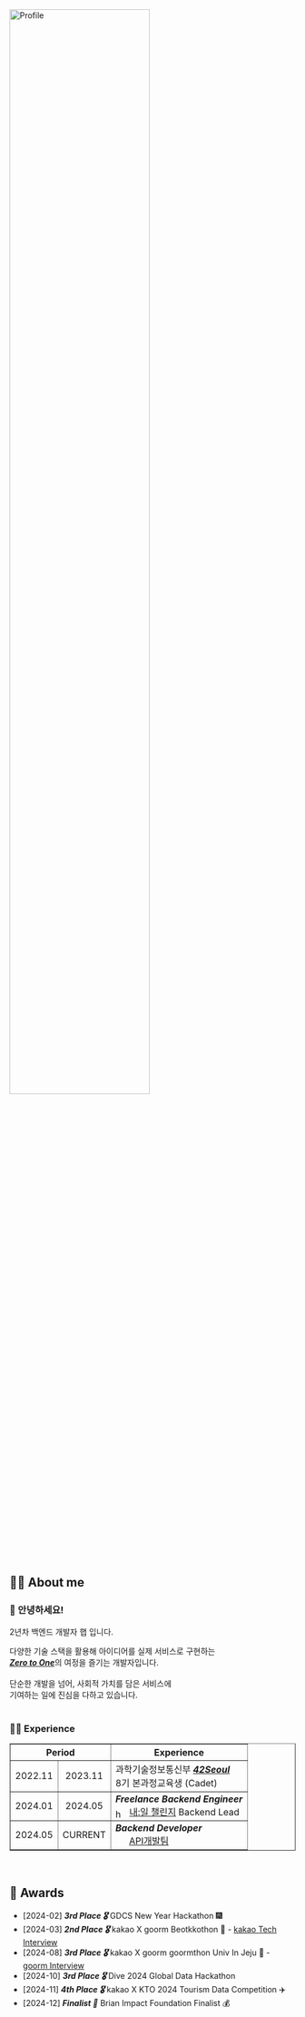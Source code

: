 <a title="h-beeen" href="https://github.com/h-beeen">
  <picture>
    <source media="(prefers-color-scheme: dark)" srcset="https://capsule-render.vercel.app/api?type=venom&height=300&color=gradient&text=h-beeen&desc=Back-End%20Developer&section=header&reversal=false&textBg=false&fontColor=ffffff&fontSize=100&fontAlign=74.5&animation=twinkling&descAlignY=64&descAlign=63" width="70%">
    <img alt="Profile" src="https://capsule-render.vercel.app/api?type=venom&height=300&color=gradient&text=h-beeen&desc=Back-End%20Developer&section=header&reversal=false&textBg=false&fontColor=000000&fontSize=100&fontAlign=74.5&animation=twinkling&descAlignY=64&descAlign=63" width="70%">
  </picture>
</a>

## 🧑‍💻 About me

### 👋 안녕하세요!

2년차 백엔드 개발자 햅 입니다.

다양한 기술 스택을 활용해 아이디어를 실제 서비스로 구현하는  
<u>***Zero to One***</u>의 여정을 즐기는 개발자입니다.  
<br>
단순한 개발을 넘어, 사회적 가치를 담은 서비스에  
기여하는 일에 진심을 다하고 있습니다.  
<br>

### 🧑‍💻 Experience

<table border="1" cellspacing="0" cellpadding="8">
  <thead>
    <tr>
      <th colspan="2">Period</th>
      <th>Experience</th>
    </tr>
  </thead>
  <tbody>
    <tr>
      <td align="center">2022.11</td>
      <td align="center">2023.11</td>
      <td>과학기술정보통신부 <a href="https://42seoul.kr" target="_blank"><strong><i>42Seoul</i></strong></a><br>8기 본과정교육생 (Cadet)</td>
    </tr>
    <tr>
      <td align="center">2024.01</td>
      <td align="center">2024.05</td>
      <td>
        <strong><i>Freelance Backend Engineer</i></strong><br>
        <source 
          media="(prefers-color-scheme: dark)" 
          srcset="https://velog.velcdn.com/images/h-beeen/post/ed250cc8-a118-401f-8aa3-1e27cb91d889/image.png"
          style="height: 1em; vertical-align: middle;">
        <img 
          alt="hyundai" 
          src="https://velog.velcdn.com/images/h-beeen/post/d1be3eaa-f0d2-4333-ac35-27576b35c62a/image.png" 
          style="height: 1em; vertical-align: middle;">
        &nbsp;<a href="https://hwith.kr" target="_blank">내:일 챌린지</a> Backend Lead
      </td>
    </tr>
    <tr>
      <td align="center">2024.05</td>
      <td align="center">CURRENT</td>
      <td>
        <strong><i>Backend Developer</i></strong><br>
        <span style="display: inline-flex; align-items: center; gap: 8px; font-size: 16px;">
          <img src="https://velog.velcdn.com/images/h-beeen/post/7b7f8734-5bb0-4e73-bb94-a03793cc5131/image.png" style="height: 1em; vertical-align: middle;">
          <a href="https://www.hectocareers.co.kr/ko/peopleview-hd2" target="_blank">API개발팀</a>
        </span>
      </td>
    </tr>
  </tbody>
</table>



<br>

## 🏅 Awards


- [2024-02] ***3rd Place 🎖️*** GDCS New Year Hackathon 🎆
- [2024-03] ***2nd Place 🎖️*** kakao X goorm Beotkkothon 🌸 - [kakao Tech Interview](https://www.youtube.com/watch?v=AqTSrinWXNs&t=96s)
- [2024-08] ***3rd Place 🎖️*** kakao X goorm goormthon Univ In Jeju 🍊 - [goorm Interview](https://www.youtube.com/watch?v=-tKYqBW6Vk8&t=238s)
- [2024-10] ***3rd Place 🎖️*** Dive 2024 Global Data Hackathon
- [2024-11] ***4th Place 🎖️*** kakao X KTO 2024 Tourism Data Competition ✈️
- [2024-12] ***Finalist 🌟*** Brian Impact Foundation Finalist 💰
